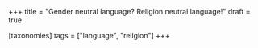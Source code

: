 +++
title = "Gender neutral language? Religion neutral language!"
draft = true

[taxonomies]
tags = ["language", "religion"]
+++
